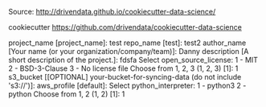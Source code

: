 

Source: http://drivendata.github.io/cookiecutter-data-science/


cookiecutter https://github.com/drivendata/cookiecutter-data-science

project_name [project_name]: test
repo_name [test]: test2
author_name [Your name (or your organization/company/team)]: Danny
description [A short description of the project.]: fdsfa
Select open_source_license:
1 - MIT
2 - BSD-3-Clause
3 - No license file
Choose from 1, 2, 3 (1, 2, 3) [1]: 1
s3_bucket [[OPTIONAL] your-bucket-for-syncing-data (do not include 's3://')]: 
aws_profile [default]: 
Select python_interpreter:
1 - python3
2 - python
Choose from 1, 2 (1, 2) [1]: 1
